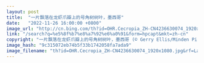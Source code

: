 ```yaml
---
layout: post
title:  "一片飘落在龙虾爪瓣上的号角树树叶，墨西哥"
date:   "2022-11-26 16:00:00 +0800"
image_url: "http://cn.bing.com/th?id=OHR.Cecropia_ZH-CN4236630074_1920x1080.jpg&rf=LaDigue_1920x1080.jpg&pid=hp"
link: "/search?q=%e5%8f%b7%e8%a7%92%e6%a0%91&form=hpcapt&mkt=zh-cn"
copyright: "一片飘落在龙虾爪瓣上的号角树树叶，墨西哥 (© Gerry Ellis/Minden Pictures)"
image_hash: "9c315072eb74b5f33b1742058fa7ada9"
image_filename: "th?id=OHR.Cecropia_ZH-CN4236630074_1920x1080.jpg&rf=LaDigue_1920x1080.jpg&pid=hp"
---
```

